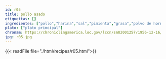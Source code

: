 ```yaml
---
id: r05
title: pollo asado 
etiquettas: []
ingredientes: ["pollo","harina","sal","pimienta","grasa","polvo de hornear","huevo","leche","mantequilla"]
plato: ["plato principal"]
chronam: https://chroniclingamerica.loc.gov/lccn/sn82001257/1956-12-16/ed-1/seq-5/
jpg: r05.jpg
---
```


{{< readFile file="./html/recipes/r05.html">}}